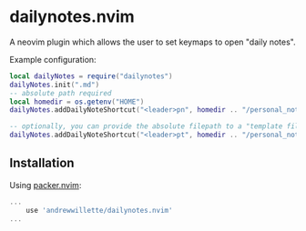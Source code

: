 # dailynotes.nvim

A neovim plugin which allows the user to set keymaps to open "daily notes".

Example configuration:

```lua
local dailyNotes = require("dailynotes")
dailyNotes.init(".md")
-- absolute path required
local homedir = os.getenv("HOME")
dailyNotes.addDailyNoteShortcut("<leader>pn", homedir .. "/personal_notes")

-- optionally, you can provide the absolute filepath to a "template file" to populate new daily files
dailyNotes.addDailyNoteShortcut("<leader>pt", homedir .. "/personal_notes_template", homedir .. "/personal_notes_template/dailytemplate.md")
```

## Installation

Using [packer.nvim](https://github.com/wbthomason/packer.nvim):
```lua
...
    use 'andrewwillette/dailynotes.nvim'
...
```

